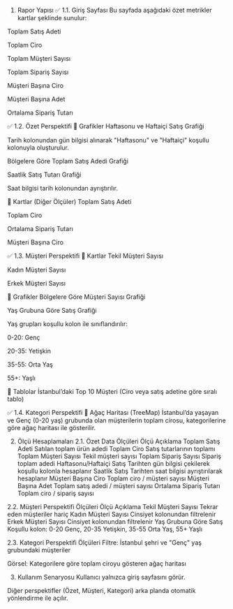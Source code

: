 1. Rapor Yapısı
✅ 1.1. Giriş Sayfası
Bu sayfada aşağıdaki özet metrikler kartlar şeklinde sunulur:

Toplam Satış Adeti

Toplam Ciro

Toplam Müşteri Sayısı

Toplam Sipariş Sayısı

Müşteri Başına Ciro

Müşteri Başına Adet

Ortalama Sipariş Tutarı

✅ 1.2. Özet Perspektifi
🔹 Grafikler
Haftasonu ve Haftaiçi Satış Grafiği

Tarih kolonundan gün bilgisi alınarak "Haftasonu" ve "Haftaiçi" koşullu kolonuyla oluşturulur.

Bölgelere Göre Toplam Satış Adedi Grafiği

Saatlik Satış Tutarı Grafiği

Saat bilgisi tarih kolonundan ayrıştırılır.

🔹 Kartlar (Diğer Ölçüler)
Toplam Satış Adeti

Toplam Ciro

Ortalama Sipariş Tutarı

Müşteri Başına Ciro

✅ 1.3. Müşteri Perspektifi
🔹 Kartlar
Tekil Müşteri Sayısı

Kadın Müşteri Sayısı

Erkek Müşteri Sayısı

🔹 Grafikler
Bölgelere Göre Müşteri Sayısı Grafiği

Yaş Grubuna Göre Satış Grafiği

Yaş grupları koşullu kolon ile sınıflandırılır:

0-20: Genç

20-35: Yetişkin

35-55: Orta Yaş

55+: Yaşlı

🔹 Tablolar
İstanbul’daki Top 10 Müşteri (Ciro veya satış adetine göre sıralı tablo)

✅ 1.4. Kategori Perspektifi
🔹 Ağaç Haritası (TreeMap)
İstanbul’da yaşayan ve Genç (0-20 yaş) grubunda olan müşterilerin toplam cirosu, kategorilerine göre ağaç haritası ile gösterilir.

2. Ölçü Hesaplamaları
2.1. Özet Data Ölçüleri
Ölçü	Açıklama
Toplam Satış Adeti	Satılan toplam ürün adedi
Toplam Ciro	Satış tutarlarının toplamı
Toplam Müşteri Sayısı	Tekil müşteri sayısı
Toplam Sipariş Sayısı	Sipariş toplam adedi
Haftasonu/Haftaiçi Satış	Tarihten gün bilgisi çekilerek koşullu kolonla hesaplanır
Saatlik Satış	Tarihten saat bilgisi ayrıştırılarak hesaplanır
Müşteri Başına Ciro	Toplam ciro / müşteri sayısı
Müşteri Başına Adet	Toplam satış adedi / müşteri sayısı
Ortalama Sipariş Tutarı	Toplam ciro / sipariş sayısı

2.2. Müşteri Perspektifi Ölçüleri
Ölçü	Açıklama
Tekil Müşteri Sayısı	Tekrar eden müşteriler hariç
Kadın Müşteri Sayısı	Cinsiyet kolonundan filtrelenir
Erkek Müşteri Sayısı	Cinsiyet kolonundan filtrelenir
Yaş Grubuna Göre Satış	Koşullu kolon: 0-20 Genç, 20-35 Yetişkin, 35-55 Orta Yaş, 55+ Yaşlı

2.3. Kategori Perspektifi Ölçüleri
Filtre: İstanbul şehri ve "Genç" yaş grubundaki müşteriler

Görsel: Kategorilere göre toplam ciroyu gösteren ağaç haritası

3. Kullanım Senaryosu
Kullanıcı yalnızca giriş sayfasını görür.

Diğer perspektifler (Özet, Müşteri, Kategori) arka planda otomatik yönlendirme ile açılır.

